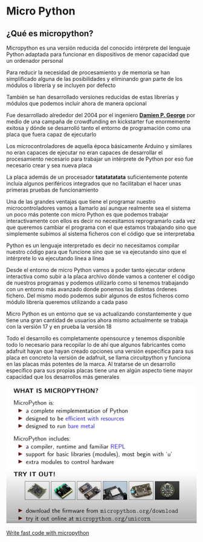 # Micro Python


## ¿Qué es micropython?

Micropython es una versión reducida del conocido intérprete del lenguaje Python adaptada para funcionar en dispositivos de menor capacidad que un ordenador personal

Para reducir la necesidad de procesamiento y de memoria se han simplificado alguna de las posibilidades y eliminando gran parte de los módulos o librería y se incluyen por defecto

También se han desarrollado versiones reducidas de estas librerías y módulos que podemos incluir ahora de manera opcional


Fue desarrollado alrededor del 2004 por el ingeniero **[Damien P. George](https://dpgeorge.net/)** por medio de una campaña de crowdfunding en kickstarter fue enormemente exitosa y dónde se desarrolló tanto el entorno de programación como una placa que fuera capaz de ejecutarlo

Los microcontroladores de aquella época básicamente Arduino y similares no eran capaces de ejecutar no eran capaces de desarrollar el procesamiento necesario para trabajar un intérprete de Python por eso fue necesario crear y sea nueva placa

La placa además de un procesador **tatatatatata** suficientemente potente incluía algunos periféricos integrados que no facilitaban el hacer unas primeras pruebas de funcionamiento

Una de las grandes ventajas que tiene el programar nuestro microcontroladores vamos a llamarlo así aunque realmente sea el sistema un poco más potente con micro Python es que podemos trabajar interactivamente con ellos es decir no necesitamos reprogramarlo cada vez que queremos cambiar el programa con el que estamos trabajando sino que simplemente subimos al sistema ficheros con el código que se interpretaba

Python es un lenguaje interpretado es decir no necesitamos compilar nuestro código para que funcione sino que se va ejecutando sino que el intérprete lo va ejecutando línea a línea

Desde el entorno de micro Python vamos a poder tanto ejecutar ordene interactiva como subir a la placa archivo dónde vamos a contener el código de nuestros programas y podemos utilizarlo como si tenemos trabajando con un entorno más avanzado donde ponemos las distintas órdenes fichero. 
Del mismo modo podemos subir algunos de estos ficheros como módulo librería queremos utilizando a cada paso

Micro Python es un entorno que se va actualizando constantemente y que tiene una gran cantidad de usuarios ahora mismo actualmente se trabaja con la versión 17 y en prueba la versión 18

Todo el desarrollo es completamente opensource y tenemos disponible todo lo necesario para recopilar lo de ahí que algunos fabricantes como adafruit hayan que hayan creado opciones una versión específica para sus placa 
en concreto la versión de adafruit, se llama circuitpython y funciona en las placas más potentes de la marca. Al tratarse de un desarrollo específico para sus propias placas tiene una en algún aspecto tiene mayor capacidad que los desarrollos más generales

![](./images/WhatISMircopython.png)

[Write fast code with micropython](https://www.youtube.com/watch?v=hHec4qL00x0)

